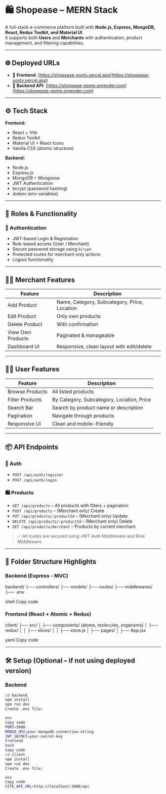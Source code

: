# 🛍️ Shopease – MERN Stack

A full-stack e-commerce platform built with **Node.js, Express, MongoDB, React, Redux Toolkit, and Material UI**.  
It supports both **Users** and **Merchants** with authentication, product management, and filtering capabilities.

---

## 🌐 Deployed URLs

- 🔗 **Frontend**: [https://shopease-sooty.vercel.app](https://shopease-sooty.vercel.app)
- 🔗 **Backend API**: [https://shopease-ppme.onrender.com](https://shopease-ppme.onrender.com)

---

## ⚙️ Tech Stack

**Frontend:**
- React + Vite
- Redux Toolkit
- Material UI + React Icons
- Vanilla CSS (atomic structure)

**Backend:**
- Node.js
- Express.js
- MongoDB + Mongoose
- JWT Authentication
- bcrypt (password hashing)
- dotenv (env variables)

---

## 👥 Roles & Functionality

### 🔐 Authentication
- JWT-based Login & Registration
- Role-based access (User / Merchant)
- Secure password storage using `bcrypt`
- Protected routes for merchant-only actions
- Logout functionality

---

## 🧑‍💼 Merchant Features

| Feature               | Description                                    |
|------------------------|------------------------------------------------|
| Add Product           | Name, Category, Subcategory, Price, Location   |
| Edit Product          | Only own products                              |
| Delete Product        | With confirmation                              |
| View Own Products     | Paginated & manageable                         |
| Dashboard UI          | Responsive, clean layout with edit/delete      |

---

## 🙋‍♂️ User Features

| Feature                 | Description                                |
|--------------------------|--------------------------------------------|
| Browse Products         | All listed products                        |
| Filter Products         | By Category, Subcategory, Location, Price  |
| Search Bar              | Search by product name or description      |
| Pagination              | Navigate through products                  |
| Responsive UI           | Clean and mobile-friendly                  |

---

## 📦 API Endpoints

### 🔐 Auth
- `POST /api/auth/register`
- `POST /api/auth/login`

### 🛍️ Products
- `GET /api/products` – All products with filters + pagination
- `POST /api/products` – (Merchant only) Create
- `PUT /api/products/:productId` – (Merchant only) Update
- `DELETE /api/products/:productId` – (Merchant only) Delete
- `GET /api/products/merchant` – Products by current merchant

> ✅ All routes are secured using JWT Auth Middleware and Role Middleware.

---

## 📁 Folder Structure Highlights

### Backend (Express - MVC)
backend/
├── controllers/
├── models/
├── routes/
├── middlewares/
├── .env

shell
Copy code

### Frontend (React + Atomic + Redux)
client/
├── src/
│ ├── components/ (atoms, molecules, organisms)
│ ├── redux/
│ │ ├── slices/
│ │ ├── store.js
│ ├── pages/
│ ├── App.jsx

yaml
Copy code

---

## 🛠️ Setup (Optional – if not using deployed version)

### Backend
```bash
cd backend
npm install
npm run dev
Create .env file:

env
Copy code
PORT=3000
MONGO_URI=your-mongodb-connection-string
JWT_SECRET=your-secret-key
Frontend
bash
Copy code
cd client
npm install
npm run dev
Create .env file:

env
Copy code
VITE_API_URL=http://localhost:3000/api
